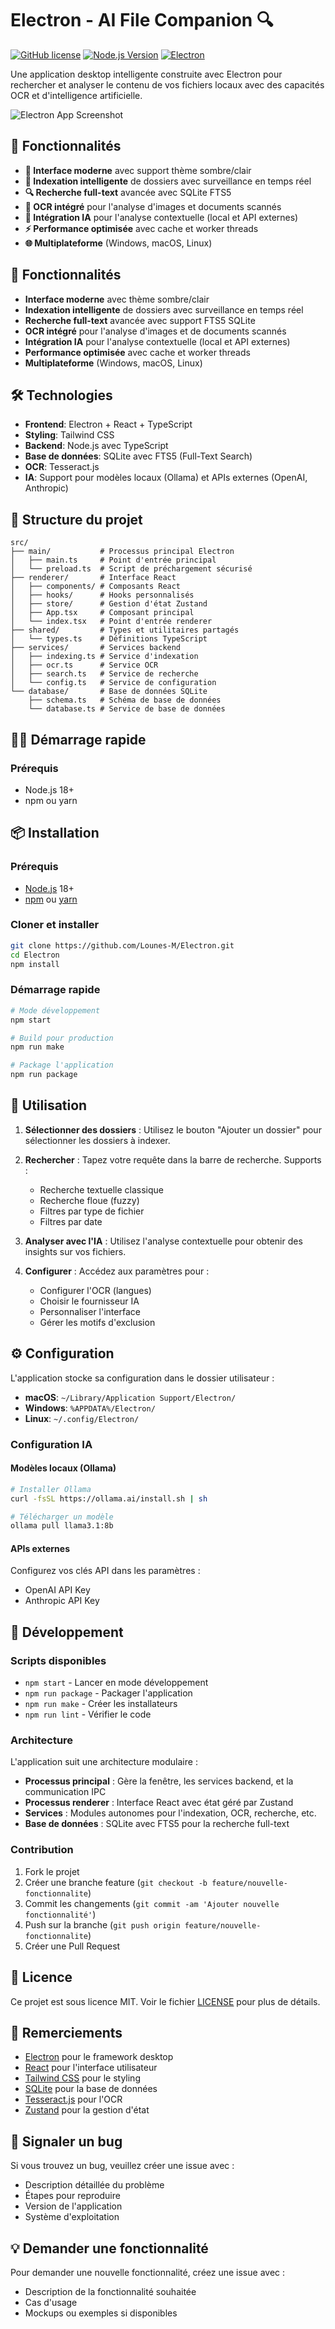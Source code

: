 # Electron - AI File Companion 🔍

[![GitHub license](https://img.shields.io/badge/license-MIT-blue.svg)](https://github.com/Lounes-M/Electron/blob/main/LICENSE)
[![Node.js Version](https://img.shields.io/badge/node-%3E%3D18.0.0-brightgreen.svg)](https://nodejs.org/)
[![Electron](https://img.shields.io/badge/Electron-Latest-blue.svg)](https://electronjs.org/)

Une application desktop intelligente construite avec Electron pour rechercher et analyser le contenu de vos fichiers locaux avec des capacités OCR et d'intelligence artificielle.

![Electron App Screenshot](https://via.placeholder.com/800x450?text=Electron+AI+File+Companion)

## 🚀 Fonctionnalités

- **🎨 Interface moderne** avec support thème sombre/clair
- **📁 Indexation intelligente** de dossiers avec surveillance en temps réel
- **🔍 Recherche full-text** avancée avec SQLite FTS5
- **🤖 OCR intégré** pour l'analyse d'images et documents scannés
- **🧠 Intégration IA** pour l'analyse contextuelle (local et API externes)
- **⚡ Performance optimisée** avec cache et worker threads
- **🌐 Multiplateforme** (Windows, macOS, Linux)

## 🚀 Fonctionnalités

- **Interface moderne** avec thème sombre/clair
- **Indexation intelligente** de dossiers avec surveillance en temps réel
- **Recherche full-text** avancée avec support FTS5 SQLite
- **OCR intégré** pour l'analyse d'images et de documents scannés
- **Intégration IA** pour l'analyse contextuelle (local et API externes)
- **Performance optimisée** avec cache et worker threads
- **Multiplateforme** (Windows, macOS, Linux)

## 🛠️ Technologies

- **Frontend**: Electron + React + TypeScript
- **Styling**: Tailwind CSS
- **Backend**: Node.js avec TypeScript
- **Base de données**: SQLite avec FTS5 (Full-Text Search)
- **OCR**: Tesseract.js
- **IA**: Support pour modèles locaux (Ollama) et APIs externes (OpenAI, Anthropic)

## 📁 Structure du projet

```
src/
├── main/           # Processus principal Electron
│   ├── main.ts     # Point d'entrée principal
│   └── preload.ts  # Script de préchargement sécurisé
├── renderer/       # Interface React
│   ├── components/ # Composants React
│   ├── hooks/      # Hooks personnalisés
│   ├── store/      # Gestion d'état Zustand
│   ├── App.tsx     # Composant principal
│   └── index.tsx   # Point d'entrée renderer
├── shared/         # Types et utilitaires partagés
│   └── types.ts    # Définitions TypeScript
├── services/       # Services backend
│   ├── indexing.ts # Service d'indexation
│   ├── ocr.ts      # Service OCR
│   ├── search.ts   # Service de recherche
│   └── config.ts   # Service de configuration
└── database/       # Base de données SQLite
    ├── schema.ts   # Schéma de base de données
    └── database.ts # Service de base de données
```

## 🏃‍♂️ Démarrage rapide

### Prérequis

- Node.js 18+ 
- npm ou yarn

## 📦 Installation

### Prérequis

- [Node.js](https://nodejs.org/) 18+ 
- [npm](https://www.npmjs.com/) ou [yarn](https://yarnpkg.com/)

### Cloner et installer

```bash
git clone https://github.com/Lounes-M/Electron.git
cd Electron
npm install
```

### Démarrage rapide

```bash
# Mode développement
npm start

# Build pour production
npm run make

# Package l'application
npm run package
```

## 🎯 Utilisation

1. **Sélectionner des dossiers** : Utilisez le bouton "Ajouter un dossier" pour sélectionner les dossiers à indexer.

2. **Rechercher** : Tapez votre requête dans la barre de recherche. Supports :
   - Recherche textuelle classique
   - Recherche floue (fuzzy)
   - Filtres par type de fichier
   - Filtres par date

3. **Analyser avec l'IA** : Utilisez l'analyse contextuelle pour obtenir des insights sur vos fichiers.

4. **Configurer** : Accédez aux paramètres pour :
   - Configurer l'OCR (langues)
   - Choisir le fournisseur IA
   - Personnaliser l'interface
   - Gérer les motifs d'exclusion

## ⚙️ Configuration

L'application stocke sa configuration dans le dossier utilisateur :
- **macOS**: `~/Library/Application Support/Electron/`
- **Windows**: `%APPDATA%/Electron/`
- **Linux**: `~/.config/Electron/`

### Configuration IA

#### Modèles locaux (Ollama)
```bash
# Installer Ollama
curl -fsSL https://ollama.ai/install.sh | sh

# Télécharger un modèle
ollama pull llama3.1:8b
```

#### APIs externes
Configurez vos clés API dans les paramètres :
- OpenAI API Key
- Anthropic API Key

## 🔧 Développement

### Scripts disponibles

- `npm start` - Lancer en mode développement
- `npm run package` - Packager l'application
- `npm run make` - Créer les installateurs
- `npm run lint` - Vérifier le code

### Architecture

L'application suit une architecture modulaire :

- **Processus principal** : Gère la fenêtre, les services backend, et la communication IPC
- **Processus renderer** : Interface React avec état géré par Zustand
- **Services** : Modules autonomes pour l'indexation, OCR, recherche, etc.
- **Base de données** : SQLite avec FTS5 pour la recherche full-text

### Contribution

1. Fork le projet
2. Créer une branche feature (`git checkout -b feature/nouvelle-fonctionnalite`)
3. Commit les changements (`git commit -am 'Ajouter nouvelle fonctionnalité'`)
4. Push sur la branche (`git push origin feature/nouvelle-fonctionnalite`)
5. Créer une Pull Request

## 📄 Licence

Ce projet est sous licence MIT. Voir le fichier [LICENSE](LICENSE) pour plus de détails.

## 🙏 Remerciements

- [Electron](https://electronjs.org/) pour le framework desktop
- [React](https://reactjs.org/) pour l'interface utilisateur
- [Tailwind CSS](https://tailwindcss.com/) pour le styling
- [SQLite](https://sqlite.org/) pour la base de données
- [Tesseract.js](https://tesseract.projectnaptha.com/) pour l'OCR
- [Zustand](https://github.com/pmndrs/zustand) pour la gestion d'état

## 🐛 Signaler un bug

Si vous trouvez un bug, veuillez créer une issue avec :
- Description détaillée du problème
- Étapes pour reproduire
- Version de l'application
- Système d'exploitation

## 💡 Demander une fonctionnalité

Pour demander une nouvelle fonctionnalité, créez une issue avec :
- Description de la fonctionnalité souhaitée
- Cas d'usage
- Mockups ou exemples si disponibles
